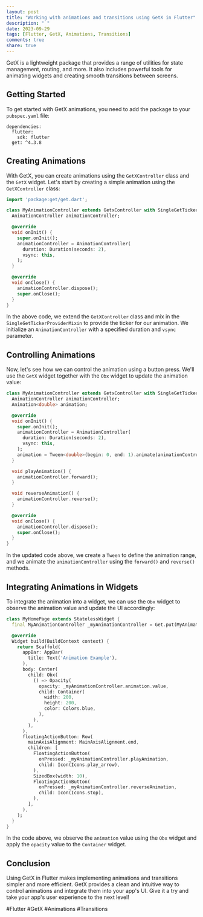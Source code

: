```yaml
---
layout: post
title: "Working with animations and transitions using GetX in Flutter"
description: " "
date: 2023-09-29
tags: [Flutter, GetX, Animations, Transitions]
comments: true
share: true
---
```


GetX is a lightweight package that provides a range of utilities for state management, routing, and more. It also includes powerful tools for animating widgets and creating smooth transitions between screens.

## Getting Started

To get started with GetX animations, you need to add the package to your `pubspec.yaml` file:

```
dependencies:
  flutter:
    sdk: flutter
  get: ^4.3.8
```

## Creating Animations

With GetX, you can create animations using the `GetXController` class and the `GetX` widget. Let's start by creating a simple animation using the `GetXController` class:

```dart
import 'package:get/get.dart';

class MyAnimationController extends GetxController with SingleGetTickerProviderMixin {
  AnimationController animationController;

  @override
  void onInit() {
    super.onInit();
    animationController = AnimationController(
      duration: Duration(seconds: 2),
      vsync: this,
    );
  }

  @override
  void onClose() {
    animationController.dispose();
    super.onClose();
  }
}
```

In the above code, we extend the `GetXController` class and mix in the `SingleGetTickerProviderMixin` to provide the ticker for our animation. We initialize an `AnimationController` with a specified duration and `vsync` parameter.

## Controlling Animations

Now, let's see how we can control the animation using a button press. We'll use the `GetX` widget together with the `Obx` widget to update the animation value:

```dart
class MyAnimationController extends GetxController with SingleGetTickerProviderMixin {
  AnimationController animationController;
  Animation<double> animation;

  @override
  void onInit() {
    super.onInit();
    animationController = AnimationController(
      duration: Duration(seconds: 2),
      vsync: this,
    );
    animation = Tween<double>(begin: 0, end: 1).animate(animationController);
  }

  void playAnimation() {
    animationController.forward();
  }

  void reverseAnimation() {
    animationController.reverse();
  }

  @override
  void onClose() {
    animationController.dispose();
    super.onClose();
  }
}
```

In the updated code above, we create a `Tween` to define the animation range, and we animate the `animationController` using the `forward()` and `reverse()` methods.

## Integrating Animations in Widgets

To integrate the animation into a widget, we can use the `Obx` widget to observe the animation value and update the UI accordingly:

```dart
class MyHomePage extends StatelessWidget {
  final MyAnimationController _myAnimationController = Get.put(MyAnimationController());

  @override
  Widget build(BuildContext context) {
    return Scaffold(
      appBar: AppBar(
        title: Text('Animation Example'),
      ),
      body: Center(
        child: Obx(
          () => Opacity(
            opacity: _myAnimationController.animation.value,
            child: Container(
              width: 200,
              height: 200,
              color: Colors.blue,
            ),
          ),
        ),
      ),
      floatingActionButton: Row(
        mainAxisAlignment: MainAxisAlignment.end,
        children: [
          FloatingActionButton(
            onPressed: _myAnimationController.playAnimation,
            child: Icon(Icons.play_arrow),
          ),
          SizedBox(width: 10),
          FloatingActionButton(
            onPressed: _myAnimationController.reverseAnimation,
            child: Icon(Icons.stop),
          ),
        ],
      ),
    );
  }
}
```

In the code above, we observe the `animation` value using the `Obx` widget and apply the `opacity` value to the `Container` widget.

## Conclusion

Using GetX in Flutter makes implementing animations and transitions simpler and more efficient. GetX provides a clean and intuitive way to control animations and integrate them into your app's UI. Give it a try and take your app's user experience to the next level!

#Flutter #GetX #Animations #Transitions